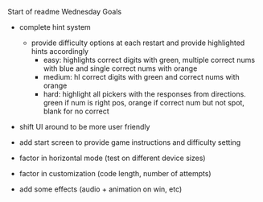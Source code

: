 Start of readme
Wednesday Goals
- complete hint system
    - provide difficulty options at each restart and provide highlighted hints accordingly
        - easy: highlights correct digits with green, multiple correct nums with blue and single correct nums with orange
        - medium: hl correct digits with green and correct nums with orange
        - hard: highlight all pickers with the responses from directions. green if num is right pos, orange if correct num but not spot, blank for no correct

- shift UI around to be more user friendly

- add start screen to provide game instructions and difficulty setting
- factor in horizontal mode (test on different device sizes)
- factor in customization (code length, number of attempts)
- add some effects (audio + animation on win, etc)